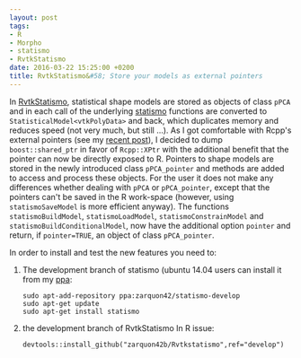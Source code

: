 ```yaml
---
layout: post
tags: 
- R 
- Morpho
- statismo
- RvtkStatismo
date: 2016-03-22 15:25:00 +0200
title: RvtkStatismo&#58; Store your models as external pointers
---
```


In [RvtkStatismo](https://github.com/zarquon42b/RvtkStatismo), statistical shape models are stored as objects of class `pPCA` and in each call of the underlying [statismo](https://github.com/statismo/statismo) functions are converted to `StatisticalModel<vtkPolyData>` and back, which duplicates memory and reduces speed (not very much, but still ...). 
As I got comfortable with Rcpp's external pointers (see my [recent post](../../09/Rvcg-XPTr/)), I decided to dump ```boost::shared_ptr``` in favor of `Rcpp::XPtr` with the additional benefit that the pointer can now be directly exposed to R. Pointers to shape models are stored in the newly introduced class `pPCA_pointer` and methods are added to access and process these objects. For the user it does not make any differences whether dealing with `pPCA` or `pPCA_pointer`, except that the pointers can't be saved in the R work-space (however, using `statismoSaveModel` is more efficient anyway). The functions `statismoBuildModel`, `statismoLoadModel`, `statismoConstrainModel` and `statismoBuildConditionalModel`, now have the additional option `pointer` and return, if `pointer=TRUE`, an object of class `pPCA_pointer`.

In order to install and test the new features you need to: 

1. The development branch of statismo (ubuntu 14.04 users can install it from my [ppa](https://launchpad.net/~zarquon42/+archive/ubuntu/statismo-develop):
   
	   sudo apt-add-repository ppa:zarquon42/statismo-develop	   
	   sudo apt-get update   
	   sudo apt-get install statismo


2. the development branch of RvtkStatismo
   In R issue:

	   devtools::install_github("zarquon42b/Rvtkstatismo",ref="develop")
	

